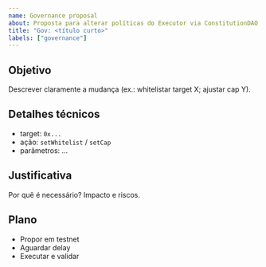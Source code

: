 ```yaml
---
name: Governance proposal
about: Proposta para alterar políticas do Executor via ConstitutionDAO (testnet)
title: "Gov: <título curto>"
labels: ["governance"]
---
```


## Objetivo
Descrever claramente a mudança (ex.: whitelistar target X; ajustar cap Y).

## Detalhes técnicos
- target: `0x...`
- ação: `setWhitelist` / `setCap`
- parâmetros: ...

## Justificativa
Por quê é necessário? Impacto e riscos.

## Plano
- Propor em testnet
- Aguardar delay
- Executar e validar
